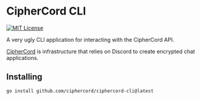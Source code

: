 # CipherCord CLI
[![MIT License](https://img.shields.io/badge/License-MIT-a10b31)](https://github.com/ciphercord/ciphercord-cli/blob/main/LICENSE)

A very ugly CLI application for interacting with the CipherCord API.

[CipherCord](https://github.com/ciphercord) is infrastructure that relies on Discord to create encrypted chat applications.

## Installing

```bash
go install github.com/ciphercord/ciphercord-cli@latest
```